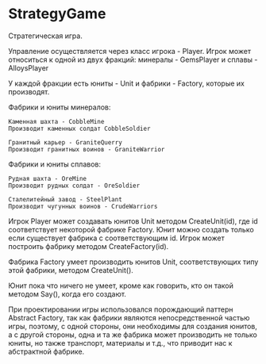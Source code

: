 # StrategyGame

Стратегическая игра.

Управление осуществляется через класс игрока - Player.
Игрок может относиться к одной из двух фракций:
минералы - GemsPlayer и сплавы - AlloysPlayer

У каждой фракции есть юниты - Unit и
фабрики - Factory, которые их производят.

Фабрики и юниты минералов:

    Каменная шахта - CobbleMine
    Производит каменных солдат CobbleSoldier

    Гранитный карьер - GraniteQuerry
    Производит гранитных воинов - GraniteWarrior

Фабрики и юниты сплавов:

    Рудная шахта - OreMine
    Производит рудных солдат - OreSoldier

    Сталелитейный завод - SteelPlant
    Производит чугунных воинов - CrudeWarriors

Игрок Player может создавать юнитов Unit методом CreateUnit(id), где id
соответствует некоторой фабрике Factory. Юнит можно создать только если
существует фабрика с соответствующим id. Игрок может построить фабрику методом
CreateFactory(id).

Фабрика Factory умеет производить юнитов Unit,
соответствующих типу этой фабрики, методом CreateUnit().

Юнит пока что ничего не умеет, кроме как говорить, кто он такой методом Say(),
когда его создают.


При проектировании игры использовался порождающий паттерн Abstract Factory, так
как фабрики являются непосредственной частью игры, поэтому, с одной стороны, они
необходимы для создания юнитов, а с другой стороны, одна и та же фабрика может
производить не только юниты, но также транспорт, материалы и т.д., что приводит
нас к абстрактной фабрике.
